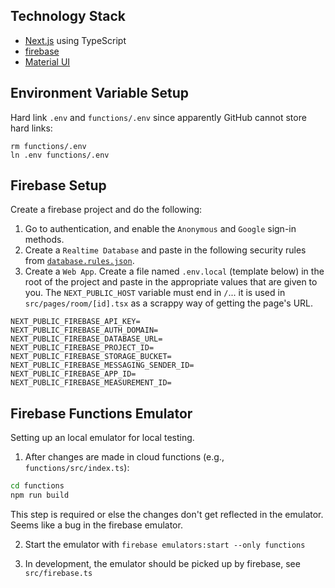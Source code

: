 
## Technology Stack
- [Next.js](https://nextjs.org/) using TypeScript
- [firebase](https://firebase.google.com/)
- [Material UI](https://mui.com/)

## Environment Variable Setup
Hard link `.env` and `functions/.env` since apparently GitHub cannot store hard links:
```
rm functions/.env
ln .env functions/.env
``` 

## Firebase Setup

Create a firebase project and do the following:

1. Go to authentication, and enable the `Anonymous` and `Google` sign-in methods. 
2. Create a `Realtime Database` and paste in the following security rules from [`database.rules.json`](database.rules.json).
3. Create a `Web App`. Create a file named `.env.local` (template below) in the root of the project and paste in the appropriate values that are given to you. The `NEXT_PUBLIC_HOST` variable must end in `/`... it is used in `src/pages/room/[id].tsx` as a scrappy way of getting the page's URL.
```
NEXT_PUBLIC_FIREBASE_API_KEY=
NEXT_PUBLIC_FIREBASE_AUTH_DOMAIN=
NEXT_PUBLIC_FIREBASE_DATABASE_URL=
NEXT_PUBLIC_FIREBASE_PROJECT_ID=
NEXT_PUBLIC_FIREBASE_STORAGE_BUCKET=
NEXT_PUBLIC_FIREBASE_MESSAGING_SENDER_ID=
NEXT_PUBLIC_FIREBASE_APP_ID=
NEXT_PUBLIC_FIREBASE_MEASUREMENT_ID=
```

## Firebase Functions Emulator
Setting up an local emulator for local testing.

1. After changes are made in cloud functions (e.g., `functions/src/index.ts`):
```bash
cd functions
npm run build
```
This step is required or else the changes don't get reflected in the emulator. Seems like a bug in the firebase emulator.

2. Start the emulator with `firebase emulators:start --only functions`

3. In development, the emulator should be picked up by firebase, see `src/firebase.ts`

